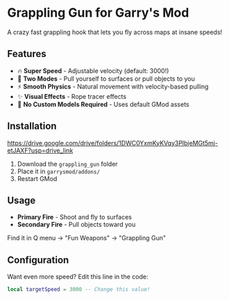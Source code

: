 # Grappling Gun for Garry's Mod

A crazy fast grappling hook that lets you fly across maps at insane speeds!

## Features
- 🔥 **Super Speed** - Adjustable velocity (default: 3000!)
- 🎯 **Two Modes** - Pull yourself to surfaces or pull objects to you
- ⚡ **Smooth Physics** - Natural movement with velocity-based pulling
- ✨ **Visual Effects** - Rope tracer effects
- 🔧 **No Custom Models Required** - Uses default GMod assets

## Installation
https://drive.google.com/drive/folders/1DWC0YxmKyKVqy3PlbjeMGt5mj-etJAXF?usp=drive_link
1. Download the `grappling_gun` folder
2. Place it in `garrysmod/addons/`
3. Restart GMod

## Usage
- **Primary Fire** - Shoot and fly to surfaces
- **Secondary Fire** - Pull objects toward you

Find it in Q menu → "Fun Weapons" → "Grappling Gun"

## Configuration
Want even more speed? Edit this line in the code:
```lua
local targetSpeed = 3000 -- Change this value!
